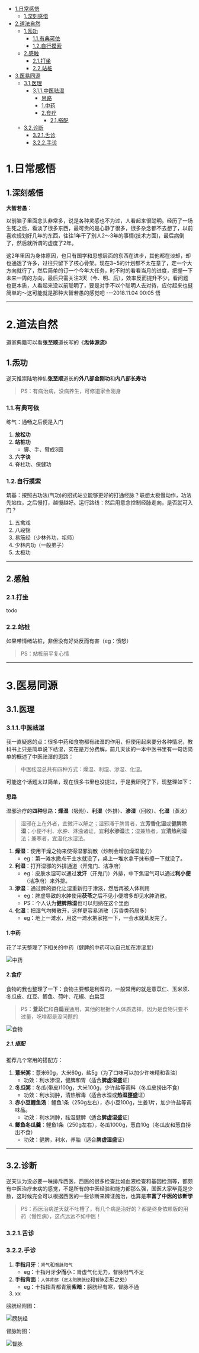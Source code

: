 - [1.日常感悟](#1%e6%97%a5%e5%b8%b8%e6%84%9f%e6%82%9f)
    - [1.深刻感悟](#1%e6%b7%b1%e5%88%bb%e6%84%9f%e6%82%9f)
- [2.道法自然](#2%e9%81%93%e6%b3%95%e8%87%aa%e7%84%b6)
    - [1.炁功](#1%e7%82%81%e5%8a%9f)
        - [1.1.有典可依](#11%e6%9c%89%e5%85%b8%e5%8f%af%e4%be%9d)
        - [1.2.自行摸索](#12%e8%87%aa%e8%a1%8c%e6%91%b8%e7%b4%a2)
    - [2.感触](#2%e6%84%9f%e8%a7%a6)
        - [2.1.打坐](#21%e6%89%93%e5%9d%90)
        - [2.2.站桩](#22%e7%ab%99%e6%a1%a9)
- [3.医易同源](#3%e5%8c%bb%e6%98%93%e5%90%8c%e6%ba%90)
    - [3.1.医理](#31%e5%8c%bb%e7%90%86)
        - [3.1.1.中医祛湿](#311%e4%b8%ad%e5%8c%bb%e7%a5%9b%e6%b9%bf)
            - [思路](#%e6%80%9d%e8%b7%af)
            - [1.中药](#1%e4%b8%ad%e8%8d%af)
            - [2.食疗](#2%e9%a3%9f%e7%96%97)
                - [2.1.搭配](#21%e6%90%ad%e9%85%8d)
    - [3.2.诊断](#32%e8%af%8a%e6%96%ad)
        - [3.2.1.舌诊](#321%e8%88%8c%e8%af%8a)
        - [3.2.2.手诊](#322%e6%89%8b%e8%af%8a)

# 1.日常感悟

## 1.深刻感悟

**大智若愚**：

以前脑子里面念头非常多，说是各种灵感也不为过，人看起来很聪明。经历了一场生死之后，看淡了很多东西，最可贵的是心静了很多，很多杂念都不去想了，以前喜欢规划好几年的东西，往往1年干了别人2～3年的事情(技术方面)，最后病倒了，然后就所谓的虚度了2年。

这2年里因为身体原因，也只有国学和思想层面的东西在进步，其他都在淡却，却也通透了许多，过往只留下了核心骨架。现在3~5的计划都不太在意了，定一个大方向就行了，然后简单的订一个今年大任务，时不时的看看当月的进度，把握一下未来一周的方向，最后只需关注3天（今、明、后），效率反而提升不少，看问题也更本质，人看起来没以前聪明了，要是对手不以个聪明人去对待，应付起来也挺简单的～这可能就是那种大智若愚的感觉吧 ---2018.11.04 00:05 悟

---

# 2.道法自然

道家典籍可以看**张至顺**道长写的《**炁体源流**》

## 1.炁功

逆天推崇陆地神仙**张至顺**道长的**外八部金刚功**和**内八部长寿功**
> PS：有病治病，没病养生，可修道家金刚身

### 1.1.有典可依

练气：通畅之后便是入门

1. **放松功**
2. **站桩功**
    - 脚、手、臂成3圆
3. **六字诀**
4. 脊柱功、保健功

### 1.2.自行摸索

筑基：按照古功法(气功)的招式站立能够更好的打通经脉？联想太极慢动作，功法先站位，之后慢打，越慢越好。运行路线：然后用意念控制经脉走向，是否就可入门？

1. 五禽戏
2. 八段锦
3. 易筋经（少林外功，祖师）
4. 少林内功（一般弟子）
5. 太极功

---

## 2.感触

### 2.1.打坐

todo

### 2.2.站桩

如果带情绪站桩，非但没有好处反而有害（eg：愤怒）
> PS：站桩前平复心情

---


# 3.医易同源

## 3.1.医理

### 3.1.1.中医祛湿

​我一直疑惑的点：很多中药和食物都有祛湿的作用，但使用起来要分各种情况，教科书上只是简单说下祛湿，实在是万分费解，前几天读的一本中医书里有一句话简单的概述了中医祛湿的思路：
> 中医祛湿总共有四种方式：燥湿、利湿、渗湿、化湿。

可能这个话题太过简单，现在很多书里也没提过，于是我研究了下，现整理如下：

#### 思路

湿邪治疗的**四种**思路：**燥湿**（吸附）、**利湿**（外排）、**渗湿**（回收）、**化湿**（蒸发）
> 湿邪在上在外者，宜微汗以解之；湿邪滞于脾胃者，宜**芳香化湿**或**健脾除湿**；小便不利、水肿、淋浊诸证，宜**利水渗湿**法；湿兼热者，宜**清热利湿**法；兼寒者，宜温化水湿法。

1. **燥湿**：使用干燥之物来使得湿邪消散（炒制会增加燥湿能力）
    - eg：第一滩水撒点干土水就没了，桌上一堆水拿干抹布擦一下就没了。
2. **利湿**：打开湿邪的外排通道（开鬼门、洁净府）
    - eg：皮肤水湿可以通过**发汗**（开鬼门）外排，中下焦湿气可以通过**利小便**（洁净府）来外排。
3. **渗湿**：通过脾的运化让湿重新归于津液，然后再被人体利用
    - eg：脾虚导致的水肿使用**茯苓**之后不见小便增多却见水肿消散。
    - PS：个人认为**健脾除湿**也可以归纳在这个里面
4. **化湿**：把湿气均摊散开，这样更容易消散（芳香类药居多）
    - eg：地上一滩水，用这一滩水把家拖一下，一会水就蒸发完了。

#### 1.中药

花了半天整理了下相关的中药（健脾的中药可以自己加在渗湿里）

![中药](https://img2018.cnblogs.com/blog/658978/201909/658978-20190927133144069-1951191668.jpg)

#### 2.食疗

食物的我也整理了一下：食物主要都是利湿的，一般常用的就是薏苡仁、玉米须、冬瓜皮、红豆、鲫鱼、荷叶、花椒、白扁豆
> PS：**薏苡仁**和**白扁豆**通用，其他的根据个人体质选择，因为是食物只要不过量，吃啥都是没问题的

![食物](https://img2018.cnblogs.com/blog/658978/201909/658978-20190928094906223-1243495613.jpg)

##### 2.1.搭配

推荐几个常用的搭配方：

1. **薏米粥**：薏米60g，大米60g，盐5g（为了口味可以加少许味精和香油）
    - 功效：利水渗湿，健脾和胃（适合**脾虚湿盛**证）
2. **冬瓜粥**：冬瓜(带皮)100g，大米100g，少许盐等调料（冬瓜皮捞出不食）
    - 功效：利水消肿，清热解毒（适合水湿或**热湿壅盛**证）
3. **赤小豆鲤鱼汤**：鲤鱼1条（250g左右），赤小豆100g，生姜1片，加少许盐等调味品。
    - 功效：利水消肿，祛湿健脾（适合**脾虚湿盛**证）
4. **鲫鱼冬瓜羹**：鲤鱼1条（250g左右），冬瓜1000g，葱白10g（冬瓜皮和葱白捞出不食）
    - 功效：健脾，利水，养胎（适合**脾虚湿盛**证）

---

## 3.2.诊断

逆天认为没必要一味排斥西医，西医的很多检查比如血液检查和基因检测等，都颇有中医治疗未病的感觉，不是所有的中医经验和能力都那么强，国医大家毕竟是少数，这时候完全可以根据西医的一些诊断来辨证施治，也算是**丰富了中医的诊断学**
> PS：西医治病逆天就不吐槽了，有几个病是治好的？都是终身依赖版的用药（慢性病），这点远远不如中医！

### 3.2.1.舌诊

### 3.2.2.手诊

1. **手指月牙**：`肾气`和`督脉阳气`
    - eg：十指月牙**少而小**：肾虚气化无力，督脉阳气不足
2. **手指背面**：`人体背部`（`足太阳膀胱经`和`督脉`走形之处）
    - eg：十指指背都青筋**紫暗**：膀胱经有寒，督脉不通
3. xx

膀胱经附图：

![膀胱经](https://github.lesschina.com/life/doctor/now/images/9.gif)

督脉附图：

![督脉](https://github.lesschina.com/life/doctor/now/images/d.gif)
